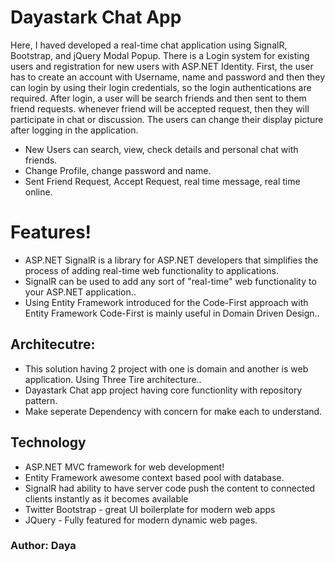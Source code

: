 # Dayastark Chat App
Here, I haved developed a real-time chat application using SignalR, Bootstrap, and jQuery Modal Popup. There is a Login system for existing users and registration for new users with ASP.NET Identity. First, the user has to create an account with Username, name and password and then they can login by using their login credentials, so the login authentications are required. After login, a user will be search friends and then sent to them friend requests. whenever friend will be accepted request, then they will  participate in chat or discussion. The users can change their display picture after logging in the application.

  - New Users can search, view, check details and personal chat with friends.
  - Change Profile, change password and name. 
  - Sent Friend Request, Accept Request, real time message, real time online.

# Features!

  - ASP.NET SignalR is a library for ASP.NET developers that simplifies the process of adding real-time web functionality to applications.
  - SignalR can be used to add any sort of "real-time" web functionality to your ASP.NET application..
  - Using Entity Framework introduced for the Code-First approach with Entity Framework Code-First is mainly useful in Domain Driven Design..


## Architecutre:
  - This solution having 2 project with one is domain and another is web application. Using Three Tire architecture..
  - Dayastark Chat app project having core functionlity with repository pattern.
  - Make seperate Dependency with concern for make each to understand.

## Technology

* ASP.NET MVC framework for web development!
* Entity Framework awesome context based pool with database.
* SignalR had ability to have server code push the content to connected clients instantly as it becomes available
* Twitter Bootstrap - great UI boilerplate for modern web apps
* JQuery - Fully featured for modern dynamic web pages.

###  Author: Daya
